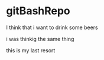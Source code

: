# gitBashRepo

I think that i want to drink some beers 

i was thinkig the same thing 

this is my last resort 


